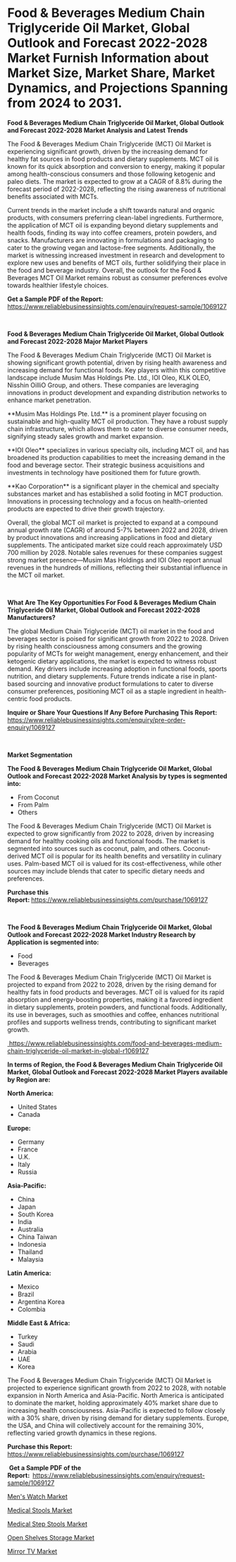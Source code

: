 <p><h1>Food & Beverages Medium Chain Triglyceride Oil Market, Global Outlook and Forecast 2022-2028 Market Furnish Information about Market Size, Market Share, Market Dynamics, and Projections Spanning from 2024 to 2031.</h1></p><p><strong>Food & Beverages Medium Chain Triglyceride Oil Market, Global Outlook and Forecast 2022-2028 Market Analysis and Latest Trends</strong></p>
<p><p>The Food & Beverages Medium Chain Triglyceride (MCT) Oil Market is experiencing significant growth, driven by the increasing demand for healthy fat sources in food products and dietary supplements. MCT oil is known for its quick absorption and conversion to energy, making it popular among health-conscious consumers and those following ketogenic and paleo diets. The market is expected to grow at a CAGR of 8.8% during the forecast period of 2022-2028, reflecting the rising awareness of nutritional benefits associated with MCTs.</p><p>Current trends in the market include a shift towards natural and organic products, with consumers preferring clean-label ingredients. Furthermore, the application of MCT oil is expanding beyond dietary supplements and health foods, finding its way into coffee creamers, protein powders, and snacks. Manufacturers are innovating in formulations and packaging to cater to the growing vegan and lactose-free segments. Additionally, the market is witnessing increased investment in research and development to explore new uses and benefits of MCT oils, further solidifying their place in the food and beverage industry. Overall, the outlook for the Food & Beverages MCT Oil Market remains robust as consumer preferences evolve towards healthier lifestyle choices.</p></p>
<p><strong>Get a Sample PDF of the Report:&nbsp;</strong> <a href="https://www.reliablebusinessinsights.com/enquiry/request-sample/1069127">https://www.reliablebusinessinsights.com/enquiry/request-sample/1069127</a></p>
<p>&nbsp;</p>
<p><strong>Food & Beverages Medium Chain Triglyceride Oil Market, Global Outlook and Forecast 2022-2028 Major Market Players</strong></p>
<p><p>The Food & Beverages Medium Chain Triglyceride (MCT) Oil Market is showing significant growth potential, driven by rising health awareness and increasing demand for functional foods. Key players within this competitive landscape include Musim Mas Holdings Pte. Ltd., IOI Oleo, KLK OLEO, Nisshin OilliO Group, and others. These companies are leveraging innovations in product development and expanding distribution networks to enhance market penetration.</p><p>**Musim Mas Holdings Pte. Ltd.** is a prominent player focusing on sustainable and high-quality MCT oil production. They have a robust supply chain infrastructure, which allows them to cater to diverse consumer needs, signifying steady sales growth and market expansion.</p><p>**IOI Oleo** specializes in various specialty oils, including MCT oil, and has broadened its production capabilities to meet the increasing demand in the food and beverage sector. Their strategic business acquisitions and investments in technology have positioned them for future growth.</p><p>**Kao Corporation** is a significant player in the chemical and specialty substances market and has established a solid footing in MCT production. Innovations in processing technology and a focus on health-oriented products are expected to drive their growth trajectory.</p><p>Overall, the global MCT oil market is projected to expand at a compound annual growth rate (CAGR) of around 5-7% between 2022 and 2028, driven by product innovations and increasing applications in food and dietary supplements. The anticipated market size could reach approximately USD 700 million by 2028. Notable sales revenues for these companies suggest strong market presence—Musim Mas Holdings and IOI Oleo report annual revenues in the hundreds of millions, reflecting their substantial influence in the MCT oil market.</p></p>
<p>&nbsp;</p>
<p><strong>What Are The Key Opportunities For Food & Beverages Medium Chain Triglyceride Oil Market, Global Outlook and Forecast 2022-2028 Manufacturers?</strong></p>
<p><p>The global Medium Chain Triglyceride (MCT) oil market in the food and beverages sector is poised for significant growth from 2022 to 2028. Driven by rising health consciousness among consumers and the growing popularity of MCTs for weight management, energy enhancement, and their ketogenic dietary applications, the market is expected to witness robust demand. Key drivers include increasing adoption in functional foods, sports nutrition, and dietary supplements. Future trends indicate a rise in plant-based sourcing and innovative product formulations to cater to diverse consumer preferences, positioning MCT oil as a staple ingredient in health-centric food products.</p></p>
<p><strong>Inquire or Share Your Questions If Any Before Purchasing This Report:</strong> <a href="https://www.reliablebusinessinsights.com/enquiry/pre-order-enquiry/1069127">https://www.reliablebusinessinsights.com/enquiry/pre-order-enquiry/1069127</a></p>
<p>&nbsp;</p>
<p><strong>Market Segmentation</strong></p>
<p><strong>The Food & Beverages Medium Chain Triglyceride Oil Market, Global Outlook and Forecast 2022-2028 Market Analysis by types is segmented into:</strong></p>
<p><ul><li>From Coconut</li><li>From Palm</li><li>Others</li></ul></p>
<p><p>The Food & Beverages Medium Chain Triglyceride (MCT) Oil Market is expected to grow significantly from 2022 to 2028, driven by increasing demand for healthy cooking oils and functional foods. The market is segmented into sources such as coconut, palm, and others. Coconut-derived MCT oil is popular for its health benefits and versatility in culinary uses. Palm-based MCT oil is valued for its cost-effectiveness, while other sources may include blends that cater to specific dietary needs and preferences.</p></p>
<p><strong>Purchase this Report:&nbsp;</strong><a href="https://www.reliablebusinessinsights.com/purchase/1069127">https://www.reliablebusinessinsights.com/purchase/1069127</a></p>
<p>&nbsp;</p>
<p><strong>The Food & Beverages Medium Chain Triglyceride Oil Market, Global Outlook and Forecast 2022-2028 Market Industry Research by Application is segmented into:</strong></p>
<p><ul><li>Food</li><li>Beverages</li></ul></p>
<p><p>The Food & Beverages Medium Chain Triglyceride (MCT) Oil Market is projected to expand from 2022 to 2028, driven by the rising demand for healthy fats in food products and beverages. MCT oil is valued for its rapid absorption and energy-boosting properties, making it a favored ingredient in dietary supplements, protein powders, and functional foods. Additionally, its use in beverages, such as smoothies and coffee, enhances nutritional profiles and supports wellness trends, contributing to significant market growth.</p></p>
<p><a href="https://www.reliablebusinessinsights.com/food-and-beverages-medium-chain-triglyceride-oil-market-in-global-r1069127">&nbsp;https://www.reliablebusinessinsights.com/food-and-beverages-medium-chain-triglyceride-oil-market-in-global-r1069127</a></p>
<p><strong>In terms of Region, the Food & Beverages Medium Chain Triglyceride Oil Market, Global Outlook and Forecast 2022-2028 Market Players available by Region are:</strong></p>
<p>
    <p> <strong> North America: </strong>
        <ul>
            <li>United States</li>
            <li>Canada</li>
        </ul>
        </p> 
    <p> <strong> Europe: </strong>
        <ul>
            <li>Germany</li>
            <li>France</li>
            <li>U.K.</li>
            <li>Italy</li>
            <li>Russia</li>
        </ul>
        </p> 
    <p> <strong> Asia-Pacific: </strong>
        <ul>
            <li>China</li>
            <li>Japan</li>
            <li>South Korea</li>
            <li>India</li>
            <li>Australia</li>
            <li>China Taiwan</li>
            <li>Indonesia</li>
            <li>Thailand</li>
            <li>Malaysia</li>
        </ul>
        </p> 
    <p> <strong> Latin America: </strong>
        <ul>
            <li>Mexico</li>
            <li>Brazil</li>
            <li>Argentina Korea</li>
            <li>Colombia</li>
        </ul>
        </p> 
    <p> <strong> Middle East & Africa: </strong>
        <ul>
            <li>Turkey</li>
            <li>Saudi</li>
            <li>Arabia</li>
            <li>UAE</li>
            <li>Korea</li>
        </ul>
    </p>
    </p>
<p><p>The Food & Beverages Medium Chain Triglyceride (MCT) Oil Market is projected to experience significant growth from 2022 to 2028, with notable expansion in North America and Asia-Pacific. North America is anticipated to dominate the market, holding approximately 40% market share due to increasing health consciousness. Asia-Pacific is expected to follow closely with a 30% share, driven by rising demand for dietary supplements. Europe, the USA, and China will collectively account for the remaining 30%, reflecting varied growth dynamics in these regions.</p></p>
<p><strong>Purchase this Report: </strong><a href="https://www.reliablebusinessinsights.com/purchase/1069127">https://www.reliablebusinessinsights.com/purchase/1069127</a></p>
<p>&nbsp;<strong>Get a Sample PDF of the Report:&nbsp;&nbsp;</strong><a href="https://www.reliablebusinessinsights.com/enquiry/request-sample/1069127">https://www.reliablebusinessinsights.com/enquiry/request-sample/1069127</a></p>
<p><strong></strong></p>
<p><p><a href="https://www.linkedin.com/pulse/mens-watch-market-revolution-2024-2031-trends-shaping-bfrre?trackingId=e37gYuc4SvS%2FYzNL%2FgU%2B0w%3D%3D">Men's Watch Market</a></p><p><a href="https://www.linkedin.com/pulse/medical-stools-market-essentials-key-players-demand-9luae?trackingId=bdMN9aK%2BQlqkNtZ4hM8gGg%3D%3D">Medical Stools Market</a></p><p><a href="https://www.linkedin.com/pulse/future-trends-global-medical-step-stools-market-insights-1dwdc?trackingId=hIXG%2BfDNR2qqJSl32jesRw%3D%3D">Medical Step Stools Market</a></p><p><a href="https://www.linkedin.com/pulse/open-shelves-storage-market-size-share-growth-analysis-9etgc?trackingId=2c5iPNVuRGi%2FNY5TKGQNJQ%3D%3D">Open Shelves Storage Market</a></p><p><a href="https://www.linkedin.com/pulse/global-mirror-tv-market-trends-forecasts-strategic-analysis-2024-5ddre?trackingId=8K8UI1q1T%2FmRTUbYYiTqow%3D%3D">Mirror TV Market</a></p></p>